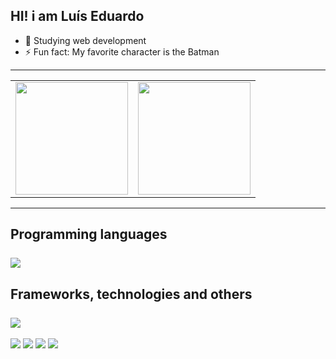 ## HI! i am Luís Eduardo

- 🌱 Studying web development
- ⚡ Fun fact: My favorite character is the Batman


---
<div align="center">
  <center>
    <table>
      <tr>
          <td> <img height="180em" src="https://github-readme-stats.vercel.app/api?username=edurs2602&show_icons=true&theme=tokyonight&layout=compact&include_all_commits=true&count_private=true"/>
          <td><img height="180em" src="https://github-readme-stats.vercel.app/api/top-langs/?username=edurs2602&layout=compact&langs_count=7&theme=tokyonight"/></td>
      </tr>   
    </table>
  </center>
</div>
 

  


---
**Programming languages**
<br>
<br>
<a href="https://skillicons.dev">
  <img src="https://skillicons.dev/icons?i=python,cpp,solidity,ruby,rust,js,html,css /">
</a>
---
**Frameworks, technologies and others**
<br>
<br>
<a href="https://skillicons.dev">
  <img src="https://skillicons.dev/icons?i=django,flask,bootstrap,linux,docker,postgres,vim,idea, git, github" />
</a>
---
 
  <a href="https://instagram.com/ribeiro.eduardo_" target="_blank"><img src="https://img.shields.io/badge/-Instagram-%23E4405F?style=for-the-badge&logo=instagram&logoColor=white" target="_blank"></a>
 	<a href="https://www.twitch.tv/edumitic" target="_blank"><img src="https://img.shields.io/badge/Twitch-9146FF?style=for-the-badge&logo=twitch&logoColor=white" target="_blank"></a>
  <a href = "mailto:edurs.2602@gmail.com"><img src="https://img.shields.io/badge/-Gmail-%23333?style=for-the-badge&logo=gmail&logoColor=white" target="_blank"></a>
  <a href="https://www.linkedin.com/in/lu%C3%ADs-eduardo-da-silva-ribeiro-462221233/" target="_blank"><img src="https://img.shields.io/badge/-LinkedIn-%230077B5?style=for-the-badge&logo=linkedin&logoColor=white" target="_blank"></a>
